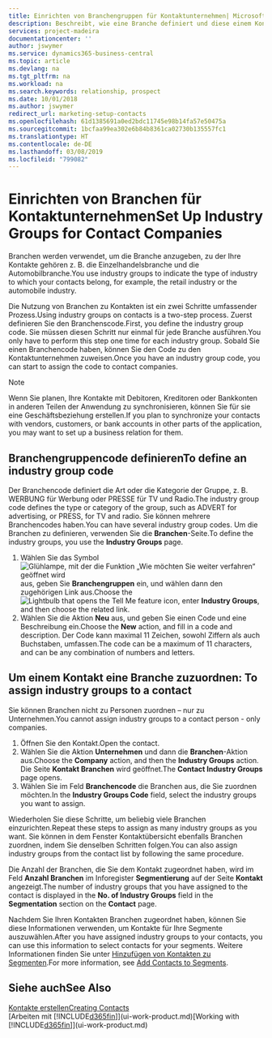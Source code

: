 ```yaml
---
title: Einrichten von Branchengruppen für Kontaktunternehmen| Microsoft Docs
description: Beschreibt, wie eine Branche definiert und diese einem Kontaktunternehmen, beispielsweise Einzelhandelsbranche, oder der Automobilindustrie zuweist.
services: project-madeira
documentationcenter: ''
author: jswymer
ms.service: dynamics365-business-central
ms.topic: article
ms.devlang: na
ms.tgt_pltfrm: na
ms.workload: na
ms.search.keywords: relationship, prospect
ms.date: 10/01/2018
ms.author: jswymer
redirect_url: marketing-setup-contacts
ms.openlocfilehash: 61d1385691a0ed2bdc11745e98b14fa57e50475a
ms.sourcegitcommit: 1bcfaa99ea302e6b84b8361ca02730b135557fc1
ms.translationtype: HT
ms.contentlocale: de-DE
ms.lasthandoff: 03/08/2019
ms.locfileid: "799082"
---
```

# <a name="set-up-industry-groups-for-contact-companies"></a><span data-ttu-id="bfd36-103">Einrichten von Branchen für Kontaktunternehmen</span><span class="sxs-lookup"><span data-stu-id="bfd36-103">Set Up Industry Groups for Contact Companies</span></span>
<span data-ttu-id="bfd36-104">Branchen werden verwendet, um die Branche anzugeben, zu der Ihre Kontakte gehören z. B. die Einzelhandelsbranche und die Automobilbranche.</span><span class="sxs-lookup"><span data-stu-id="bfd36-104">You use industry groups to indicate the type of industry to which your contacts belong, for example, the retail industry or the automobile industry.</span></span>

<span data-ttu-id="bfd36-105">Die Nutzung von Branchen zu Kontakten ist ein zwei Schritte umfassender Prozess.</span><span class="sxs-lookup"><span data-stu-id="bfd36-105">Using industry groups on contacts is a two-step process.</span></span> <span data-ttu-id="bfd36-106">Zuerst definieren Sie den Branchenscode.</span><span class="sxs-lookup"><span data-stu-id="bfd36-106">First, you define the industry group code.</span></span> <span data-ttu-id="bfd36-107">Sie müssen diesen Schritt nur einmal für jede Branche ausführen.</span><span class="sxs-lookup"><span data-stu-id="bfd36-107">You only have to perform this step one time for each industry group.</span></span> <span data-ttu-id="bfd36-108">Sobald Sie einen Branchencode haben, können Sie den Code zu den Kontaktunternehmen zuweisen.</span><span class="sxs-lookup"><span data-stu-id="bfd36-108">Once you have an industry group code, you can start to assign the code to contact companies.</span></span>

> [!NOTE]  
>   <span data-ttu-id="bfd36-109">Wenn Sie planen, Ihre Kontakte mit Debitoren, Kreditoren oder Bankkonten in anderen Teilen der Anwendung zu synchronisieren, können Sie für sie eine Geschäftsbeziehung erstellen.</span><span class="sxs-lookup"><span data-stu-id="bfd36-109">If you plan to synchronize your contacts with vendors, customers, or bank accounts in other parts of the application, you may want to set up a business relation for them.</span></span>

## <a name="to-define-an-industry-group-code"></a><span data-ttu-id="bfd36-110">Branchengruppencode definieren</span><span class="sxs-lookup"><span data-stu-id="bfd36-110">To define an industry group code</span></span>
<span data-ttu-id="bfd36-111">Der Branchencode definiert die Art oder die Kategorie der Gruppe, z. B. WERBUNG für Werbung oder PRESSE für TV und Radio.</span><span class="sxs-lookup"><span data-stu-id="bfd36-111">The industry group code defines the type or category of the group, such as ADVERT for advertising, or PRESS, for TV and radio.</span></span> <span data-ttu-id="bfd36-112">Sie können mehrere Branchencodes haben.</span><span class="sxs-lookup"><span data-stu-id="bfd36-112">You can have several industry group codes.</span></span> <span data-ttu-id="bfd36-113">Um die Branchen zu definieren, verwenden Sie die **Branchen**-Seite.</span><span class="sxs-lookup"><span data-stu-id="bfd36-113">To define the industry groups, you use the **Industry Groups** page.</span></span>

1. <span data-ttu-id="bfd36-114">Wählen Sie das Symbol ![Glühlampe, mit der die Funktion „Wie möchten Sie weiter verfahren“ geöffnet wird](media/ui-search/search_small.png "Wie möchten Sie weiter verfahren?") aus, geben Sie **Branchengruppen** ein, und wählen dann den zugehörigen Link aus.</span><span class="sxs-lookup"><span data-stu-id="bfd36-114">Choose the ![Lightbulb that opens the Tell Me feature](media/ui-search/search_small.png "Tell me what you want to do") icon, enter **Industry Groups**, and then choose the related link.</span></span>
2. <span data-ttu-id="bfd36-115">Wählen Sie die Aktion **Neu** aus, und geben Sie einen Code und eine Beschreibung ein.</span><span class="sxs-lookup"><span data-stu-id="bfd36-115">Choose the **New** action, and fill in a code and description.</span></span> <span data-ttu-id="bfd36-116">Der Code kann maximal 11 Zeichen, sowohl Ziffern als auch Buchstaben, umfassen.</span><span class="sxs-lookup"><span data-stu-id="bfd36-116">The code can be a maximum of 11 characters, and can be any combination of numbers and letters.</span></span>

## <span data-ttu-id="bfd36-117"><a name="AssignIndustryGroupContact">Um einem Kontakt eine Branche zuzuordnen:</a></span><span class="sxs-lookup"><span data-stu-id="bfd36-117"><a name="AssignIndustryGroupContact"></a> To assign industry groups to a contact</span></span>
<span data-ttu-id="bfd36-118">Sie können Branchen nicht zu Personen zuordnen – nur zu Unternehmen.</span><span class="sxs-lookup"><span data-stu-id="bfd36-118">You cannot assign industry groups to a contact person - only companies.</span></span>

1. <span data-ttu-id="bfd36-119">Öffnen Sie den Kontakt.</span><span class="sxs-lookup"><span data-stu-id="bfd36-119">Open the contact.</span></span>
2. <span data-ttu-id="bfd36-120">Wählen Sie die Aktion **Unternehmen** und dann die **Branchen**-Aktion aus.</span><span class="sxs-lookup"><span data-stu-id="bfd36-120">Choose the **Company** action, and then the **Industry Groups** action.</span></span> <span data-ttu-id="bfd36-121">Die Seite **Kontakt Branchen** wird geöffnet.</span><span class="sxs-lookup"><span data-stu-id="bfd36-121">The **Contact Industry Groups** page opens.</span></span>
3. <span data-ttu-id="bfd36-122">Wählen Sie im Feld **Branchencode** die Branchen aus, die Sie zuordnen möchten.</span><span class="sxs-lookup"><span data-stu-id="bfd36-122">In the **Industry Groups Code** field, select the industry groups you want to assign.</span></span>

<span data-ttu-id="bfd36-123">Wiederholen Sie diese Schritte, um beliebig viele Branchen einzurichten.</span><span class="sxs-lookup"><span data-stu-id="bfd36-123">Repeat these steps to assign as many industry groups as you want.</span></span> <span data-ttu-id="bfd36-124">Sie können in dem Fenster Kontaktübersicht ebenfalls Branchen zuordnen, indem Sie denselben Schritten folgen.</span><span class="sxs-lookup"><span data-stu-id="bfd36-124">You can also assign industry groups from the contact list by following the same procedure.</span></span>

<span data-ttu-id="bfd36-125">Die Anzahl der Branchen, die Sie dem Kontakt zugeordnet haben, wird im Feld **Anzahl Branchen** im Inforegister **Segmentierung** auf der Seite **Kontakt** angezeigt.</span><span class="sxs-lookup"><span data-stu-id="bfd36-125">The number of industry groups that you have assigned to the contact is displayed in the **No. of Industry Groups** field in the **Segmentation** section on the **Contact** page.</span></span>

<span data-ttu-id="bfd36-126">Nachdem Sie Ihren Kontakten Branchen zugeordnet haben, können Sie diese Informationen verwenden, um Kontakte für Ihre Segmente auszuwählen.</span><span class="sxs-lookup"><span data-stu-id="bfd36-126">After you have assigned industry groups to your contacts, you can use this information to select contacts for your segments.</span></span> <span data-ttu-id="bfd36-127">Weitere Informationen finden Sie unter [Hinzufügen von Kontakten zu Segmenten](marketing-add-contact-segment.md).</span><span class="sxs-lookup"><span data-stu-id="bfd36-127">For more information, see [Add Contacts to Segments](marketing-add-contact-segment.md).</span></span>

## <a name="see-also"></a><span data-ttu-id="bfd36-128">Siehe auch</span><span class="sxs-lookup"><span data-stu-id="bfd36-128">See Also</span></span>
[<span data-ttu-id="bfd36-129">Kontakte erstellen</span><span class="sxs-lookup"><span data-stu-id="bfd36-129">Creating Contacts</span></span>](marketing-create-contact-companies.md)  
<span data-ttu-id="bfd36-130">[Arbeiten mit [!INCLUDE[d365fin](includes/d365fin_md.md)]](ui-work-product.md)</span><span class="sxs-lookup"><span data-stu-id="bfd36-130">[Working with [!INCLUDE[d365fin](includes/d365fin_md.md)]](ui-work-product.md)</span></span>
